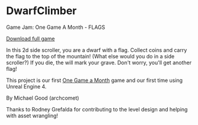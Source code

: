 DwarfClimber
============

Game Jam: One Game A Month - FLAGS

[Download full game](https://www.dropbox.com/s/2bk8at29al5cmhb/DwarfClimber.zip)


In this 2d side scroller, you are a dwarf with a flag. Collect coins and carry the flag to the top of the mountain! (What else would you do in a side scroller?) If you die, the will mark your grave. Don't worry, you'll get another flag!

This project is our first [One Game a Month](http://www.onegameamonth.com/) game and our first time using Unreal Engine 4.


By Michael Good (archcomet)

Thanks to Rodney Grefalda for contributing to the level design and helping with asset wrangling!
